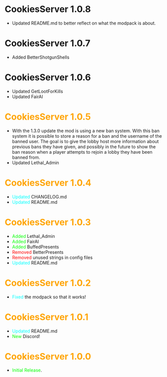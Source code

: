 # CookiesServer 1.0.8

- Updated README.md to better reflect on what the modpack is about.

# CookiesServer 1.0.7

- Added BetterShotgunShells

# CookiesServer 1.0.6

- Updated GetLootForKills
- Updated FairAI


# <span style="color:orange">CookiesServer 1.0.5</span>

- With the 1.3.0 update the mod is using a new ban system. With this ban system it is possible to store a reason for a ban and the username of the banned user. The goal is to give the lobby host more information about previous bans they have given, and possibly in the future to show the ban reason when a player attempts to rejoin a lobby they have been banned from.
- Updated Lethal_Admin

# <span style="color:orange">CookiesServer 1.0.4</span>

- <span style="color:cyan">Updated</span> CHANGELOG.md
- <span style="color:cyan">Updated</span> README.md

# <span style="color:orange">CookiesServer 1.0.3</span>

- <span style="color:lime">Added</span> Lethal_Admin
- <span style="color:lime">Added</span> FairAI
- <span style="color:lime">Added</span> BuffedPresents
- <span style="color:red">Removed</span> BetterPresents
- <span style="color:red">Removed</span> unused strings in config files
- <span style="color:cyan">Updated</span> README.md

# <span style="color:orange">CookiesServer 1.0.2</span>

- <span style="color:cyan">Fixed</span> the modpack so that it works!

# <span style="color:orange">CookiesServer 1.0.1</span>

- <span style="color:cyan">Updated</span> README.md
- <span style="color:lime">New</span> Discord!

# <span style="color:orange">CookiesServer 1.0.0</span>

- <span style="color:lime">Initial Release</span>.
